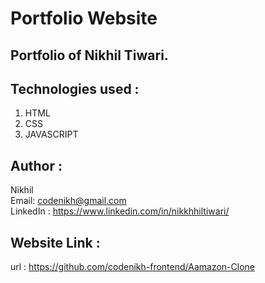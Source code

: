# Portfolio Website

## Portfolio of Nikhil Tiwari.

## Technologies used :
   1. HTML
   2. CSS
   3. JAVASCRIPT

## Author :
   Nikhil
   <br>
   Email: codenikh@gmail.com
   <br>
   LinkedIn : https://www.linkedin.com/in/nikkhhiltiwari/

## Website Link :
   url : https://github.com/codenikh-frontend/Aamazon-Clone
